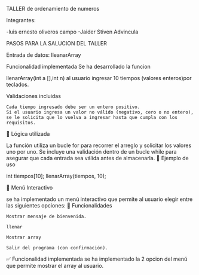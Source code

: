 
TALLER de ordenamiento de numeros

Integrantes:

-luis ernesto oliveros campo
-Jaider Stiven Advincula

PASOS PARA LA SALUCION DEL TALLER

Entrada de datos:
lleanarArray

Funcionalidad implementada
Se ha desarrollado la funcion

llenarArray(int a [],int n)
al usuario ingresar 10 tiempos (valores enteros)por teclados.

Validaciones incluidas 

    Cada tiempo ingresado debe ser un entero positivo.
    Si el usuario ingresa un valor no válido (negativo, cero o no entero), se le solicita que lo vuelva a ingresar hasta que cumpla con los requisitos.

🧠 Lógica utilizada

La función utiliza un bucle for para recorrer el arreglo y solicitar los valores uno por uno. Se incluye una validación dentro de un bucle while para asegurar que cada entrada sea válida antes de almacenarla.
📌 Ejemplo de uso

int tiempos[10];
llenarArray(tiempos, 10); 

🧠 Menú Interactivo

se ha implementado un menú interactivo que permite al usuario elegir entre las siguientes opciones:
🚀 Funcionalidades

    Mostrar mensaje de bienvenida.

    llenar

    Mostrar array

    Salir del programa (con confirmación).

✅ Funcionalidad implementada
se ha implementado la 2 opcion del menú que permite mostrar el array al usuario.



